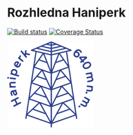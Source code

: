 # Rozhledna Haniperk
[![Build status](https://github.com/pilotak/rozhledna-haniperk/workflows/build/badge.svg)](https://github.com/pilotak/rozhledna-haniperk/actions)
[![Coverage Status](https://coveralls.io/repos/github/pilotak/rozhledna-haniperk/badge.svg?branch=master)](https://coveralls.io/github/pilotak/rozhledna-haniperk?branch=master)

<img src="./src/public/img/logo-blue.svg" alt="Logo" width="200" height="200">
